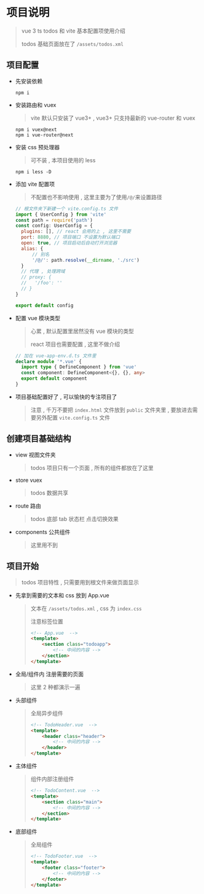 # 项目说明

> vue 3 ts todos 和 vite 基本配置项使用介绍
>
> todos 基础页面放在了 `/assets/todos.xml`

## 项目配置

- 先安装依赖

  ```
  npm i
  ```

- 安装路由和 vuex

  > vite 默认只安装了 vue3+ , vue3+ 只支持最新的 vue-router 和 vuex

  ```
  npm i vuex@next
  npm i vue-router@next
  ```

- 安装 css 预处理器

  > 可不装 , 本项目使用的 less

  ```
  npm i less -D
  ```

- 添加 vite 配置项

  > 不配置也不影响使用 , 这里主要为了使用`/@/`来设置路径

  ```js
  // 根文件夹下新建一个 vite.config.ts 文件
  import { UserConfig } from 'vite'
  const path = require('path')
  const config: UserConfig = {
  	plugins: [], // react 会用的上 , 这里不需要
  	port: 8880, // 项目端口 不设置为默认端口
  	open: true, // 项目启动后自动打开浏览器
  	alias: {
  		// 别名
  		'/@/': path.resolve(__dirname, './src')
  	}
  	// 代理 , 处理跨域
  	// proxy: {
  	//   '/foo': ''
  	// }
  }

  export default config
  ```

- 配置 vue 模块类型

  > 心累 , 默认配置里居然没有 vue 模块的类型
  >
  > react 项目也需要配置 , 这里不做介绍

  ```ts
  // 加在 vue-app-env.d.ts 文件里
  declare module '*.vue' {
  	import type { DefineComponent } from 'vue'
  	const component: DefineComponent<{}, {}, any>
  	export default component
  }
  ```

- 项目基础配置好了 , 可以愉快的专注项目了

  > 注意 , 千万不要把 `index.html` 文件放到 `public` 文件夹里 , 要放进去需要另外配置 `vite.config.ts` 文件

## 创建项目基础结构

- view 视图文件夹

  > todos 项目只有一个页面 , 所有的组件都放在了这里

- store vuex

  > todos 数据共享

- route 路由

  > todos 底部 tab 状态栏 点击切换效果

- components 公共组件

  > 这里用不到

## 项目开始

> todos 项目特性 , 只需要用到根文件来做页面显示

- 先拿到需要的文本和 css 放到 App.vue

  > 文本在 `/assets/todos.xml` , css 为 `index.css`
  >
  > 注意标签位置
  >
  > ```html
  > <!-- App.vue  -->
  > <template>
  > 	<section class="todoapp">
  > 		<!-- 中间的内容 -->
  > 	</section>
  > </template>
  > ```

- 全局/组件内 注册需要的页面

  > 这里 2 种都演示一遍

- 头部组件

  > 全局异步组件
  >
  > ```html
  > <!-- TodoHeader.vue  -->
  > <template>
  > 	<header class="header">
  > 		<!-- 中间的内容 -->
  > 	</header>
  > </template>
  > ```

- 主体组件

  > 组件内部注册组件
  >
  > ```html
  > <!-- TodoContent.vue  -->
  > <template>
  > 	<section class="main">
  > 		<!-- 中间的内容 -->
  > 	</section>
  > </template>
  > ```

- 底部组件

  > 全局组件
  >
  > ```html
  > <!-- TodoFooter.vue  -->
  > <template>
  > 	<footer class="footer">
  > 		<!-- 中间的内容 -->
  > 	</footer>
  > </template>
  > ```
